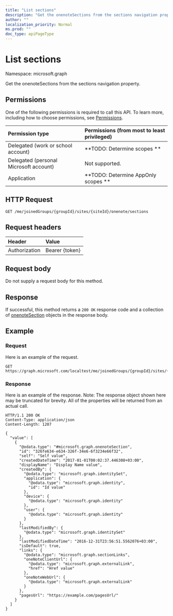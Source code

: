 ```yaml
---
title: "List sections"
description: "Get the onenoteSections from the sections navigation property."
author: ""
localization_priority: Normal
ms.prod: ""
doc_type: apiPageType
---
```


# List sections

Namespace: microsoft.graph

Get the onenoteSections from the sections navigation property.

## Permissions
One of the following permissions is required to call this API. To learn more, including how to choose permissions, see [Permissions](/concepts/permissions-reference.md).

|Permission type|Permissions (from most to least privileged)|
|:---|:---|
|Delegated (work or school account)|**TODO: Determine scopes **|
|Delegated (personal Microsoft account)|Not supported.|
|Application|**TODO: Determine AppOnly scopes **|

## HTTP Request
<!-- {
  "blockType": "ignored"
}
-->
``` http
GET /me/joinedGroups/{groupId}/sites/{siteId}/onenote/sections
```

## Request headers
|Header|Value|
|:---|:---|
|Authorization|Bearer {token}|

## Request body
Do not supply a request body for this method.

## Response
If successful, this method returns a `200 OK` response code and a collection of [onenoteSection](../resources/onenotesection.md) objects in the response body.

## Example

### Request
Here is an example of the request.
<!-- {
  "blockType": "request",
  "name": "get_onenotesection"
}
-->
``` http
GET https://graph.microsoft.com/localtest/me/joinedGroups/{groupId}/sites/{siteId}/onenote/sections
```

### Response
Here is an example of the response. Note: The response object shown here may be truncated for brevity. All of the properties will be returned from an actual call.
<!-- {
  "blockType": "response",
  "truncated": true,
  "@odata.type": "collection(microsoft.graph.onenotesection)"
}
-->
``` http
HTTP/1.1 200 OK
Content-Type: application/json
Content-Length: 1207

{
  "value": [
    {
      "@odata.type": "#microsoft.graph.onenoteSection",
      "id": "326fe634-e634-326f-34e6-6f3234e66f32",
      "self": "Self value",
      "createdDateTime": "2017-01-01T00:02:37.446308+03:00",
      "displayName": "Display Name value",
      "createdBy": {
        "@odata.type": "microsoft.graph.identitySet",
        "application": {
          "@odata.type": "microsoft.graph.identity",
          "id": "Id value"
        },
        "device": {
          "@odata.type": "microsoft.graph.identity"
        },
        "user": {
          "@odata.type": "microsoft.graph.identity"
        }
      },
      "lastModifiedBy": {
        "@odata.type": "microsoft.graph.identitySet"
      },
      "lastModifiedDateTime": "2016-12-31T23:56:51.5562076+03:00",
      "isDefault": true,
      "links": {
        "@odata.type": "microsoft.graph.sectionLinks",
        "oneNoteClientUrl": {
          "@odata.type": "microsoft.graph.externalLink",
          "href": "Href value"
        },
        "oneNoteWebUrl": {
          "@odata.type": "microsoft.graph.externalLink"
        }
      },
      "pagesUrl": "https://example.com/pagesUrl/"
    }
  ]
}
```

